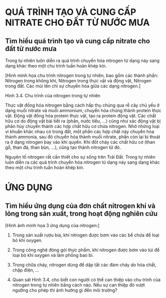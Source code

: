 # QUÁ TRÌNH TẠO VÀ CUNG CẤP NITRATE CHO ĐẤT TỪ NƯỚC MƯA

## Tìm hiểu quá trình tạo và cung cấp nitrate cho đất từ nước mưa

Trong tự nhiên luôn diễn ra quá trình chuyển hóa nitrogen từ dạng này sang dạng khác theo một chu trình tuần hoàn khép kín.

[Hình minh họa chu trình nitrogen trong tự nhiên, bao gồm các thành phần: Nitrogen trong không khí, Nitrogen trong thực vật và động vật, Nitrogen trong đất. Các mũi tên chỉ sự chuyển hóa giữa các dạng nitrogen.]

Hình 3.4. Chu trình của nitrogen trong tự nhiên

Thực vật đồng hóa nitrogen bằng cách hấp thụ chúng qua rễ cây chủ yếu ở dạng muối nitrate và muối ammonium, chuyển hóa chúng thành protein thực vật. Động vật đồng hóa protein thực vật, tạo ra protein động vật. Các chất hữu cơ do động vật bài tiết ra (phân, nước tiểu, ...) cũng như xác động vật bị phân hủy chuyển thành các hợp chất hữu cơ chứa nitrogen. Nhờ những loại vi khuẩn khác nhau có trong đất, một phần các hợp chất này chuyển hóa thành ammonia, sau đó chuyển hóa thành muối nitrate, phần còn lại bị thoát ra ở dạng nitrogen bay vào khí quyển. Khi đốt cháy các chất hữu cơ (than gỗ, than đá, than bùn, ...), cũng tạo thành nitrogen từ đó.

Nguyên tố nitrogen rất cần thiết cho sự sống trên Trái Đất. Trong tự nhiên luôn diễn ra các quá trình chuyển hóa nitrogen từ dạng này sang dạng khác theo một chu trình tuần hoàn khép kín.

# ỨNG DỤNG

## Tìm hiểu ứng dụng của đơn chất nitrogen khí và lỏng trong sản xuất, trong hoạt động nghiên cứu

[Hình ảnh minh họa 3 ứng dụng của nitrogen:]

1. Trong sản xuất rượu bia, khí nitrogen được bơm vào các bể chứa để loại bỏ khí oxygen.

2. Trong công nghệ đóng gói thực phẩm, khí nitrogen được bơm vào túi để loại bỏ khí oxygen và làm phồng bao bì.

3. Trong chữa cháy, nitrogen dùng để dập tắt các đám cháy do hóa chất, chập điện, ...

7. Quan sát Hình 3.4, cho biết con người có thể can thiệp vào chu trình của nitrogen trong tự nhiên bằng cách nào. Nếu sự can thiệp đó vượt ngưỡng cho phép thì ảnh hưởng gì đến môi trường?